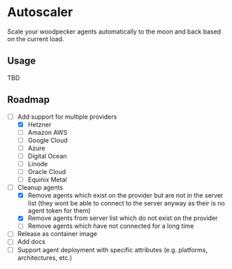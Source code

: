 # Autoscaler

Scale your woodpecker agents automatically to the moon and back based on the current load.

## Usage

TBD

## Roadmap

- [ ] Add support for multiple providers
  - [x] Hetzner
  - [ ] Amazon AWS
  - [ ] Google Cloud
  - [ ] Azure
  - [ ] Digital Ocean
  - [ ] Linode
  - [ ] Oracle Cloud
  - [ ] Equinix Metal
- [ ] Cleanup agents
  - [x] Remove agents which exist on the provider but are not in the server list (they wont be able to connect to the server anyway as their is no agent token for them)
  - [x] Remove agents from server list which do not exist on the provider
  - [ ] Remove agents which have not connected for a long time
- [ ] Release as container image
- [ ] Add docs
- [ ] Support agent deployment with specific attributes (e.g. platforms, architectures, etc.)
